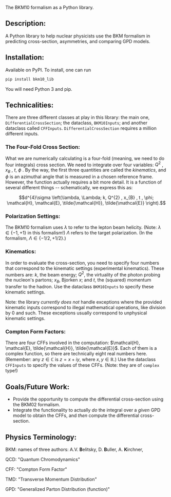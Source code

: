 The BKM10 formalism as a Python library.

## Description:
A Python library to help nuclear physicists use the BKM formalism in predicting cross-section, asymmetries, and comparing GPD models.

## Installation:

Available on PyPI. To install, one can run

```bash
pip install bkm10_lib
```

You will need Python 3 and pip.

## Technicalities:
There are three different classes at play in this library: the main one, `DifferentialCrossSection`; the dataclass, `BKM10Inputs`; and another dataclass called `CFFInputs`. `DifferentialCrossSection` requires a million different inputs.

### The Four-Fold Cross Section:

What we are numerically calculating is a four-fold (meaning, we need to do four integrals) cross section. We need to integrate over four variables: $Q^{2}$ , $x_{B}$ , $t$, $\phi$ . By the way, the first three quantities are called the *kinematics*, and $\phi$ is an azimuthal angle that is measured in a chosen reference frame. However, the function actually requires a bit more detail. It is a function of several different things -- schematically, we express this as:

$$d^{4}\sigma \left(\lambda, \Lambda; k, Q^{2} , x_{B} , t , \phi; \mathcal{H}, \mathcal{E}, \tilde{\mathcal{H}}, \tilde{\mathcal{E}} \right).$$

### Polarization Settings:

The BKM10 formalism uses $\lambda$ to refer to the lepton beam helicity. (Note: $\lambda \in \{ -1, +1 \}$ in this formalism!) $\Lambda$ refers to the target polarization. (In the formalism, $\Lambda \in \{ -1/2, +1/2 \}$.)

### Kinematics:

In order to evaluate the cross-section, you need to specify four numbers that correspond to the kinematic settings (experimental kinematics). These numbers are: $k$, the beam energy; $Q^{2}$, the virtuality of the photon probing the nucleon's partons; $x_{B}$, Bjorken $x$; and $t$, the (squared) momentum transfer to the hadron. Use the dataclass `BKM10Inputs` to specify these kinematic settings.

Note: the library *currently does not* handle exceptions where the provided kinematic inputs correspond to illegal mathematical operations, like division by $0$ and such. These exceptions usually correspond to unphysical kinematic settings.

### Compton Form Factors:

There are four CFFs involved in the computation: $\mathcal{H}, \mathcal{E}, \tilde{\mathcal{H}}, \tilde{\mathcal{E}}$. Each of them is a complex function, so there are technically eight real numbers here. (Remember: any $z \in \mathbb{C}$ is $z = x + i y$, where $x, y \in \mathbb{R}$.) Use the dataclass `CFFInputs` to specify the values of these CFFs. (Note: they are of `complex` type!)

## Goals/Future Work:

- Provide the opportunity to compute the differential cross-section using the BKM02 formalism.
- Integrate the functionality to actually *do* the integral over a *given* GPD model to obtain the CFFs, and *then* compute the differential cross-section.

## Physics Terminology:

BKM: names of three authors: A.V. **B**elitsky, D. **B**uller, A. **K**irchner,

QCD: "Quantum Chromodynamics"

CFF: "Compton Form Factor"

TMD: "Transverse Momentum Distribution"

GPD: "Generalized Parton Distribution (function)"